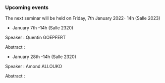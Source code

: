 ### Upcoming events

The next seminar will be held on Friday, 7th January 2022- 14h (Salle 2023)


- January 7th -14h (Salle 2320)

 Speaker : Quentin GOEPFERT
 
 Abstract : 
 
- January 28th -14h (Salle 2320)

Speaker : Amond ALLOUKO

Abstract : 



 
